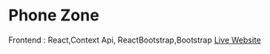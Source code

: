 # Phone Zone 
Frontend : React,Context Api, ReactBootstrap,Bootstrap
 [Live Website](https://phone-zone-bd.netlify.app/)

